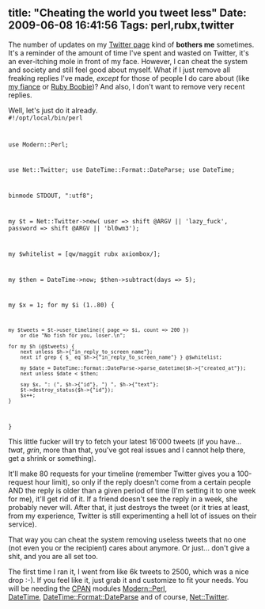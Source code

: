 title: "Cheating the world you tweet less"
Date: 2009-06-08 16:41:56
Tags: perl,rubx,twitter
---
The number of updates on my <a href="http://twitter.com/habanerd">Twitter page</a> kind of <strong>bothers me</strong> sometimes. It's a reminder of the amount of time I've spent and wasted on Twitter, it's an ever-itching mole in front of my face. However, I can cheat the system and society and still feel good about myself. What if I just remove all freaking replies I've made, <em>except</em> for those of people I do care about (like <a href="http://maggit.net">my fiance</a> or <a href="http://twitter.com/rubx">Ruby Boobie</a>)? And also, I don't want to remove very recent replies.

Well, let's just do it already.
<code lang="perl">
#!/opt/local/bin/perl

use Modern::Perl;

use Net::Twitter;
use DateTime::Format::DateParse;
use DateTime;

binmode STDOUT, ":utf8";

my $t = Net::Twitter->new(
    user => shift @ARGV || 'lazy_fuck', 
    password => shift @ARGV || 'bl0wm3');

my $whitelist = [qw/maggit rubx axiombox/];

my $then = DateTime->now;
$then->subtract(days => 5);

my $x = 1;
for my $i (1..80) {

    my $tweets = $t->user_timeline({ page => $i, count => 200 })
        or die "No fish for you, loser.\n";

    for my $h (@$tweets) {
        next unless $h->{"in_reply_to_screen_name"};
        next if grep { $_ eq $h->{"in_reply_to_screen_name"} } @$whitelist;

        my $date = DateTime::Format::DateParse->parse_datetime($h->{"created_at"});
        next unless $date < $then;

        say $x, ": (", $h->{"id"}, ") ", $h->{"text"};
        $t->destroy_status($h->{"id"});
        $x++;
    }
}
</code>

This little fucker will try to fetch your latest 16'000 tweets (if you have... <em>twat</em>, *grin*, more than that, you've got real issues and I cannot help there, get a shrink or something).

It'll make 80 requests for your timeline (remember Twitter gives you a 100-request hour limit), so only if the reply doesn't come from a certain people AND the reply is older than a given period of time (I'm setting it to one week for me), it'll get rid of it. If a friend doesn't see the reply in a week, she probably never will. After that, it just destroys the tweet (or it tries at least, from my experience, Twitter is still experimenting a hell lot of issues on their service).

That way you can cheat the system removing useless tweets that no one (not even you or the recipient) cares about anymore. Or just... don't give a shit, and you are all set too.

The first time I ran it, I went from like 6k tweets to 2500, which was a nice drop :-). If you feel like it, just grab it and customize to fit your needs. You will be needing the <a href="http://search.cpan.org">CPAN</a> modules <a href="http://search.cpan.org/dist/Modern-Perl">Modern::Perl</a>, <a href="http://search.cpan.org/dist/DateTime">DateTime</a>, <a href="http://search.cpan.org/dist/DateTime-Format-DateParse">DateTime::Format::DateParse</a> and of course, <a href="http://search.cpan.org/dist/Net-Twitter">Net::Twitter</a>.